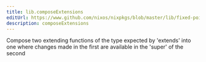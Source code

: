 ```yaml
---
title: lib.composeExtensions
editUrl: https://www.github.com/nixos/nixpkgs/blob/master/lib/fixed-points.nix#L107C5
description: composeExtensions
---
```


Compose two extending functions of the type expected by 'extends'
into one where changes made in the first are available in the
'super' of the second
